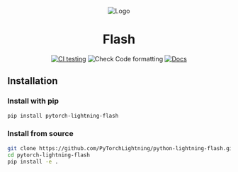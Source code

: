 <div align="center">

![Logo](https://raw.githubusercontent.com/PyTorchLightning/pytorch-lightning/master/docs/source/_images/logos/lightning_logo-name.svg)

# Flash

[![CI testing](https://github.com/PyTorchLightning/pytorch-lightning-flash/workflows/CI%20testing/badge.svg)](https://github.com/PyTorchLightning/pytorch-lightning-flash/actions?query=workflow%3A%22CI+testing%22)
![Check Code formatting](https://github.com/PyTorchLightning/pytorch-lightning-flash/workflows/Check%20Code%20formatting/badge.svg)
[![Docs](https://github.com/PyTorchLightning/pytorch-lightning-flash/workflows/Docs/badge.svg)](https://pytorchlightning.github.io/pytorch-lightning-flash/)

</div>

## Installation

### Install with pip

```bash
pip install pytorch-lightning-flash
```

### Install from source

``` bash
git clone https://github.com/PyTorchLightning/python-lightning-flash.git
cd pytorch-lightning-flash 
pip install -e .
```
